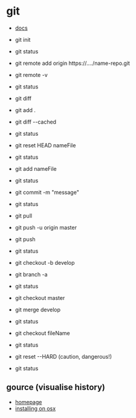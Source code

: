 # git

- [docs](https://services.github.com/on-demand/downloads/github-git-cheat-sheet.pdf)

- git init
- git status
- git remote add origin https://..../name-repo.git
- git remote -v
- git status
- git diff
- git add .
- git diff --cached
- git status
- git reset HEAD nameFile
- git status
- git add nameFile
- git status
- git commit -m "message"
- git status
- git pull
- git push -u origin master
- git push
- git status
- git checkout -b develop
- git branch -a
- git status
- git checkout master
- git merge develop
- git status
- git checkout fileName
- git status
- git reset --HARD (caution, dangerous!)
- git status


## gource (visualise history)

- [homepage](http://gource.io/)
- [installing on osx](http://www.fullybaked.co.uk/articles/getting-gource-running-on-osx)
